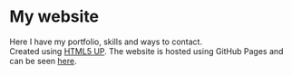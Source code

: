 # My website
Here I have my portfolio, skills and ways to contact.<br>Created using <a href="https://html5up.net/">HTML5 UP</a>.
The website is hosted using GitHub Pages and can be seen <a href="https://jackdobie.github.io/">here</a>.
